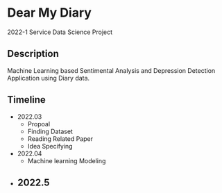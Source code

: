 # Dear My Diary
2022-1 Service Data Science Project

## Description
Machine Learning based Sentimental Analysis and Depression Detection Application using Diary data.

## Timeline
- 2022.03
    - Propoal 
    - Finding Dataset
    - Reading Related Paper
    - Idea Specifying
- 2022.04
    - Machine learning Modeling
- 2022.5
    - 

